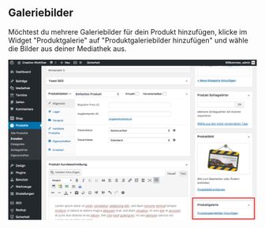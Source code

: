 ## Galeriebilder

Möchtest du mehrere Galeriebilder für dein Produkt hinzufügen, klicke im Widget "Produktgalerie" auf "Produktgaleriebilder hinzufügen" und wähle die Bilder aus deiner Mediathek aus.

![image](./assets/gallery_image.jpg)
